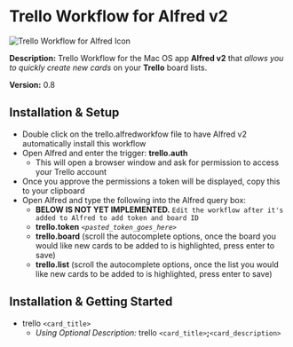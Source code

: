 Trello Workflow for Alfred v2
=============================

![Trello Workflow for Alfred Icon](http://files.dtb.me.s3.amazonaws.com/public/trello-alfred/icon.png)

**Description:** Trello Workflow for the Mac OS app **Alfred v2** that *allows you to quickly create new cards* on your **Trello** board lists.

**Version:** 0.8

Installation & Setup
-------------------------------

-	Double click on the trello.alfredworkfow file to have Alfred v2 automatically install this workflow
-	Open Alfred and enter the trigger: **trello.auth**
	-	This will open a browser window and ask for permission to access your Trello account
-	Once you approve the permissions a token will be displayed, copy this to your clipboard
-	Open Alfred and type the following into the Alfred query box:
	-	**BELOW IS NOT YET IMPLEMENTED.** `Edit the workflow after it's added to Alfred to add token and board ID`
	-	**trello.token** *`<pasted_token_goes_here>`*
	-	**trello.board** (scroll the autocomplete options, once the board you would like new cards to be added to is highlighted, press enter to save)
	-	**trello.list** (scroll the autocomplete options, once the list you would like new cards to be added to is highlighted, press enter to save)

Installation & Getting Started
-------------------------------

-	trello `<card_title>`
	-	*Using Optional Description:* trello `<card_title>`**;**`<card_description>`
